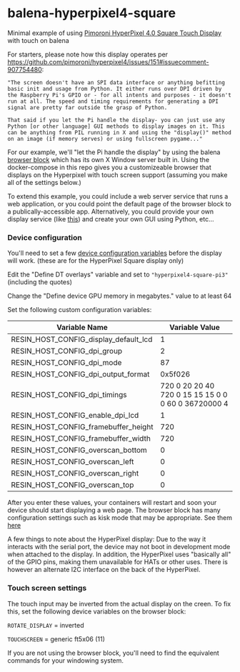 # balena-hyperpixel4-square
Minimal example of using [Pimoroni HyperPixel 4.0 Square Touch Display](https://shop.pimoroni.com/products/hyperpixel-4-square?variant=30138251444307) with touch on balena

For starters, please note how this display operates per https://github.com/pimoroni/hyperpixel4/issues/151#issuecomment-907754480:

```
"The screen doesn't have an SPI data interface or anything befitting basic init and usage from Python. It either runs over DPI driven by the Raspberry Pi's GPIO or - for all intents and purposes - it doesn't run at all. The speed and timing requirements for generating a DPI signal are pretty far outside the grasp of Python.

That said if you let the Pi handle the display- you can just use any Python [or other language] GUI methods to display images on it. This can be anything from PIL running in X and using the "display()" method on an image (if memory serves) or using fullscreen pygame..."
```

For our example, we'll "let the Pi handle the display" by using the balena [browser block](https://github.com/balenablocks/browser) which has its own X Window server built in. Using the docker-compose in this repo gives you a customizeable browser that displays on the Hyperpixel with touch screen support (assuming you make all of the settings below.)

To extend this example, you could include a web server service that runs a web application, or you could point the default page of the browser block to a publically-accessible app. Alternatively, you could provide your own display service (like [this](https://hub.balena.io/organizations/balenablocks/blocks/xserver)) and create your own GUI using Python, etc...


### Device configuration

You'll need to set a few [device configuration variables](https://www.balena.io/docs/learn/manage/configuration/) before the display will work. (these are for the HyperPixel Square display only)

Edit the "Define DT overlays" variable and set to `"hyperpixel4-square-pi3"` (including the quotes)

Change the "Define device GPU memory in megabytes." value to at least 64

Set the following custom configuration variables:

| Variable Name | Variable Value |
| ------------ | ----------- |
| RESIN_HOST_CONFIG_display_default_lcd | 1 |
| RESIN_HOST_CONFIG_dpi_group | 2 |
| RESIN_HOST_CONFIG_dpi_mode | 87 |
| RESIN_HOST_CONFIG_dpi_output_format | 0x5f026 |
| RESIN_HOST_CONFIG_dpi_timings | 720 0 20 20 40 720 0 15 15 15 0 0 0 60 0 36720000 4 |
| RESIN_HOST_CONFIG_enable_dpi_lcd | 1 |
| RESIN_HOST_CONFIG_framebuffer_height | 720 |
| RESIN_HOST_CONFIG_framebuffer_width | 720 |
| RESIN_HOST_CONFIG_overscan_bottom | 0 |
| RESIN_HOST_CONFIG_overscan_left | 0 |
| RESIN_HOST_CONFIG_overscan_right | 0 |
| RESIN_HOST_CONFIG_overscan_top | 0 |

After you enter these values, your containers will restart and soon your device should start displaying a web page. The browser block has many configuration settings such as kisk mode that may be appropriate. See them [here](https://github.com/balenablocks/browser#environment-variables)

A few things to note about the HyperPixel display: Due to the way it interacts with the serial port, the device may not boot in development mode when attached to the display. In addition, the HyperPixel uses "basically all" of the GPIO pins, making them unavailable for HATs or other uses. There is however an alternate I2C interface on the back of the HyperPixel.

### Touch screen settings

The touch input may be inverted from the actual display on the creen. To fix this, set the following device variables on the browser block:

`ROTATE_DISPLAY` = inverted

`TOUCHSCREEN` = generic ft5x06 (11)

If you are not using the browser block, you'll need to find the equivalent commands for your windowing system.



